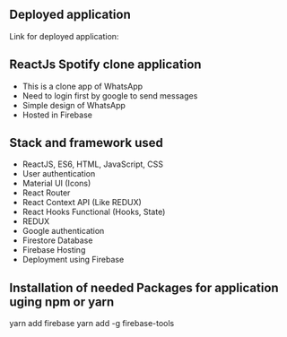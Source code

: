 ## Deployed application
Link for deployed application: 


## ReactJs Spotify clone application
* This is a clone app of WhatsApp
* Need to login first by google to send messages
* Simple design of WhatsApp 
* Hosted in Firebase  

## Stack and framework used
* ReactJS, ES6, HTML, JavaScript, CSS
* User authentication
* Material UI (Icons)
* React Router
* React Context API (Like REDUX)
* React Hooks Functional (Hooks, State)
* REDUX 
* Google authentication
* Firestore Database
* Firebase Hosting
* Deployment using Firebase

## Installation of needed Packages for application uging npm or yarn
yarn add firebase
yarn add -g firebase-tools